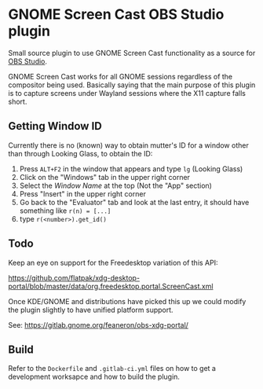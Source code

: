 # GNOME Screen Cast OBS Studio plugin

Small source plugin to use GNOME Screen Cast functionality as a source for [OBS
Studio][1].

GNOME Screen Cast works for all GNOME sessions regardless of the compositor
being used. Basically saying that the main purpose of this plugin is to capture
screens under Wayland sessions where the X11 capture falls short.

[1]: https://obsproject.com/

## Getting Window ID

Currently there is no (known) way to obtain mutter's ID for a window other than through Looking Glass, to obtain the ID:
  1. Press `ALT+F2` in the window that appears and type `lg` (Looking Glass)
  2. Click on the "Windows" tab in the upper right corner
  3. Select the *Window Name* at the top (Not the "App" section)
  4. Press "Insert" in the upper right corner
  5. Go back to the "Evaluator" tab and look at the last entry, it should have something like `r(n) = [...]`
  6. type `r(<number>).get_id()`

## Todo

Keep an eye on support for the Freedesktop variation of this API:

https://github.com/flatpak/xdg-desktop-portal/blob/master/data/org.freedesktop.portal.ScreenCast.xml

Once KDE/GNOME and distributions have picked this up we could modify the plugin
slightly to have unified platform support.

See: https://gitlab.gnome.org/feaneron/obs-xdg-portal/


## Build

Refer to the `Dockerfile` and `.gitlab-ci.yml` files on how to get a
development worksapce and how to build the plugin.

